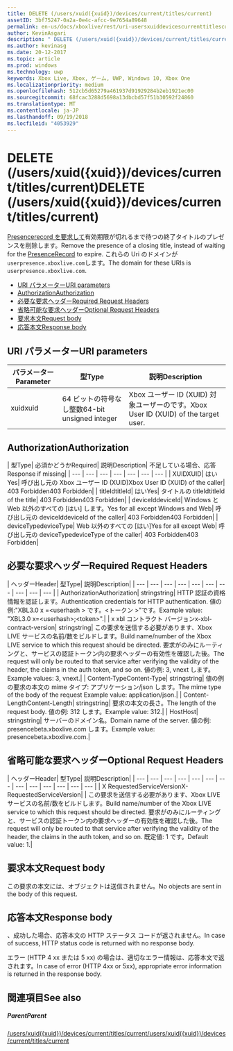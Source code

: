 ```yaml
---
title: DELETE (/users/xuid({xuid})/devices/current/titles/current)
assetID: 3bf75247-0a2a-0e4c-afcc-9e7654a89648
permalink: en-us/docs/xboxlive/rest/uri-usersxuiddevicescurrenttitlescurrentdelete.html
author: KevinAsgari
description: " DELETE (/users/xuid({xuid})/devices/current/titles/current)"
ms.author: kevinasg
ms.date: 20-12-2017
ms.topic: article
ms.prod: windows
ms.technology: uwp
keywords: Xbox Live, Xbox, ゲーム, UWP, Windows 10, Xbox One
ms.localizationpriority: medium
ms.openlocfilehash: 512cb5d65279a461937d91929284b2eb1921ec00
ms.sourcegitcommit: 68fcac3288d5698a13dbcbd57f51b30592f24860
ms.translationtype: MT
ms.contentlocale: ja-JP
ms.lasthandoff: 09/19/2018
ms.locfileid: "4053929"
---
```

# <a name="delete-usersxuidxuiddevicescurrenttitlescurrent"></a><span data-ttu-id="c5cae-104">DELETE (/users/xuid({xuid})/devices/current/titles/current)</span><span class="sxs-lookup"><span data-stu-id="c5cae-104">DELETE (/users/xuid({xuid})/devices/current/titles/current)</span></span>
<span data-ttu-id="c5cae-105">[Presencerecord を要求して](../../json/json-presencerecord.md)有効期限が切れるまで待つの終了タイトルのプレゼンスを削除します。</span><span class="sxs-lookup"><span data-stu-id="c5cae-105">Remove the presence of a closing title, instead of waiting for the [PresenceRecord](../../json/json-presencerecord.md) to expire.</span></span> <span data-ttu-id="c5cae-106">これらの Uri のドメインが`userpresence.xboxlive.com`します。</span><span class="sxs-lookup"><span data-stu-id="c5cae-106">The domain for these URIs is `userpresence.xboxlive.com`.</span></span>
 
  * [<span data-ttu-id="c5cae-107">URI パラメーター</span><span class="sxs-lookup"><span data-stu-id="c5cae-107">URI parameters</span></span>](#ID4EZ)
  * [<span data-ttu-id="c5cae-108">Authorization</span><span class="sxs-lookup"><span data-stu-id="c5cae-108">Authorization</span></span>](#ID4EEB)
  * [<span data-ttu-id="c5cae-109">必要な要求ヘッダー</span><span class="sxs-lookup"><span data-stu-id="c5cae-109">Required Request Headers</span></span>](#ID4ERD)
  * [<span data-ttu-id="c5cae-110">省略可能な要求ヘッダー</span><span class="sxs-lookup"><span data-stu-id="c5cae-110">Optional Request Headers</span></span>](#ID4EVF)
  * [<span data-ttu-id="c5cae-111">要求本文</span><span class="sxs-lookup"><span data-stu-id="c5cae-111">Request body</span></span>](#ID4EVG)
  * [<span data-ttu-id="c5cae-112">応答本文</span><span class="sxs-lookup"><span data-stu-id="c5cae-112">Response body</span></span>](#ID4EAH)
 
<a id="ID4EZ"></a>

 
## <a name="uri-parameters"></a><span data-ttu-id="c5cae-113">URI パラメーター</span><span class="sxs-lookup"><span data-stu-id="c5cae-113">URI parameters</span></span>
 
| <span data-ttu-id="c5cae-114">パラメーター</span><span class="sxs-lookup"><span data-stu-id="c5cae-114">Parameter</span></span>| <span data-ttu-id="c5cae-115">型</span><span class="sxs-lookup"><span data-stu-id="c5cae-115">Type</span></span>| <span data-ttu-id="c5cae-116">説明</span><span class="sxs-lookup"><span data-stu-id="c5cae-116">Description</span></span>| 
| --- | --- | --- | 
| <span data-ttu-id="c5cae-117">xuid</span><span class="sxs-lookup"><span data-stu-id="c5cae-117">xuid</span></span>| <span data-ttu-id="c5cae-118">64 ビットの符号なし整数</span><span class="sxs-lookup"><span data-stu-id="c5cae-118">64-bit unsigned integer</span></span>| <span data-ttu-id="c5cae-119">Xbox ユーザー ID (XUID) 対象ユーザーのです。</span><span class="sxs-lookup"><span data-stu-id="c5cae-119">Xbox User ID (XUID) of the target user.</span></span>| 
  
<a id="ID4EEB"></a>

 
## <a name="authorization"></a><span data-ttu-id="c5cae-120">Authorization</span><span class="sxs-lookup"><span data-stu-id="c5cae-120">Authorization</span></span>
 
| <span data-ttu-id="c5cae-121">型</span><span class="sxs-lookup"><span data-stu-id="c5cae-121">Type</span></span>| <span data-ttu-id="c5cae-122">必須かどうか</span><span class="sxs-lookup"><span data-stu-id="c5cae-122">Required</span></span>| <span data-ttu-id="c5cae-123">説明</span><span class="sxs-lookup"><span data-stu-id="c5cae-123">Description</span></span>| <span data-ttu-id="c5cae-124">不足している場合、応答</span><span class="sxs-lookup"><span data-stu-id="c5cae-124">Response if missing</span></span>| 
| --- | --- | --- | --- | --- | --- | --- | 
| <span data-ttu-id="c5cae-125">XUID</span><span class="sxs-lookup"><span data-stu-id="c5cae-125">XUID</span></span>| <span data-ttu-id="c5cae-126">はい</span><span class="sxs-lookup"><span data-stu-id="c5cae-126">Yes</span></span>| <span data-ttu-id="c5cae-127">呼び出し元の Xbox ユーザー ID (XUID)</span><span class="sxs-lookup"><span data-stu-id="c5cae-127">Xbox User ID (XUID) of the caller</span></span>| <span data-ttu-id="c5cae-128">403 Forbidden</span><span class="sxs-lookup"><span data-stu-id="c5cae-128">403 Forbidden</span></span>| 
| <span data-ttu-id="c5cae-129">titleId</span><span class="sxs-lookup"><span data-stu-id="c5cae-129">titleId</span></span>| <span data-ttu-id="c5cae-130">はい</span><span class="sxs-lookup"><span data-stu-id="c5cae-130">Yes</span></span>| <span data-ttu-id="c5cae-131">タイトルの titleId</span><span class="sxs-lookup"><span data-stu-id="c5cae-131">titleId of the title</span></span>| <span data-ttu-id="c5cae-132">403 Forbidden</span><span class="sxs-lookup"><span data-stu-id="c5cae-132">403 Forbidden</span></span>| 
| <span data-ttu-id="c5cae-133">deviceId</span><span class="sxs-lookup"><span data-stu-id="c5cae-133">deviceId</span></span>| <span data-ttu-id="c5cae-134">Windows と Web 以外のすべての [はい] します。</span><span class="sxs-lookup"><span data-stu-id="c5cae-134">Yes for all except Windows and Web</span></span>| <span data-ttu-id="c5cae-135">呼び出し元の deviceId</span><span class="sxs-lookup"><span data-stu-id="c5cae-135">deviceId of the caller</span></span>| <span data-ttu-id="c5cae-136">403 Forbidden</span><span class="sxs-lookup"><span data-stu-id="c5cae-136">403 Forbidden</span></span>| 
| <span data-ttu-id="c5cae-137">deviceType</span><span class="sxs-lookup"><span data-stu-id="c5cae-137">deviceType</span></span>| <span data-ttu-id="c5cae-138">Web 以外のすべての [はい]</span><span class="sxs-lookup"><span data-stu-id="c5cae-138">Yes for all except Web</span></span>| <span data-ttu-id="c5cae-139">呼び出し元の deviceType</span><span class="sxs-lookup"><span data-stu-id="c5cae-139">deviceType of the caller</span></span>| <span data-ttu-id="c5cae-140">403 Forbidden</span><span class="sxs-lookup"><span data-stu-id="c5cae-140">403 Forbidden</span></span>| 
  
<a id="ID4ERD"></a>

 
## <a name="required-request-headers"></a><span data-ttu-id="c5cae-141">必要な要求ヘッダー</span><span class="sxs-lookup"><span data-stu-id="c5cae-141">Required Request Headers</span></span>
 
| <span data-ttu-id="c5cae-142">ヘッダー</span><span class="sxs-lookup"><span data-stu-id="c5cae-142">Header</span></span>| <span data-ttu-id="c5cae-143">型</span><span class="sxs-lookup"><span data-stu-id="c5cae-143">Type</span></span>| <span data-ttu-id="c5cae-144">説明</span><span class="sxs-lookup"><span data-stu-id="c5cae-144">Description</span></span>| 
| --- | --- | --- | --- | --- | --- | --- | --- | --- | --- | 
| <span data-ttu-id="c5cae-145">Authorization</span><span class="sxs-lookup"><span data-stu-id="c5cae-145">Authorization</span></span>| <span data-ttu-id="c5cae-146">string</span><span class="sxs-lookup"><span data-stu-id="c5cae-146">string</span></span>| <span data-ttu-id="c5cae-147">HTTP 認証の資格情報を認証します。</span><span class="sxs-lookup"><span data-stu-id="c5cae-147">Authentication credentials for HTTP authentication.</span></span> <span data-ttu-id="c5cae-148">値の例:"XBL3.0 x =&lt;userhash > です。&lt;トークン >"です。</span><span class="sxs-lookup"><span data-stu-id="c5cae-148">Example value: "XBL3.0 x=&lt;userhash>;&lt;token>".</span></span>| 
| <span data-ttu-id="c5cae-149">x xbl コントラクト バージョン</span><span class="sxs-lookup"><span data-stu-id="c5cae-149">x-xbl-contract-version</span></span>| <span data-ttu-id="c5cae-150">string</span><span class="sxs-lookup"><span data-stu-id="c5cae-150">string</span></span>| <span data-ttu-id="c5cae-151">この要求を送信する必要があります、Xbox LIVE サービスの名前/数をビルドします。</span><span class="sxs-lookup"><span data-stu-id="c5cae-151">Build name/number of the Xbox LIVE service to which this request should be directed.</span></span> <span data-ttu-id="c5cae-152">要求がのみにルーティングと、サービスの認証トークン内の要求ヘッダーの有効性を確認した後。</span><span class="sxs-lookup"><span data-stu-id="c5cae-152">The request will only be routed to that service after verifying the validity of the header, the claims in the auth token, and so on.</span></span> <span data-ttu-id="c5cae-153">値の例: 3, vnext します。</span><span class="sxs-lookup"><span data-stu-id="c5cae-153">Example values: 3, vnext.</span></span>| 
| <span data-ttu-id="c5cae-154">Content-Type</span><span class="sxs-lookup"><span data-stu-id="c5cae-154">Content-Type</span></span>| <span data-ttu-id="c5cae-155">string</span><span class="sxs-lookup"><span data-stu-id="c5cae-155">string</span></span>| <span data-ttu-id="c5cae-156">値の例の要求の本文の mime タイプ: アプリケーション/json します。</span><span class="sxs-lookup"><span data-stu-id="c5cae-156">The mime type of the body of the request Example value: application/json.</span></span>| 
| <span data-ttu-id="c5cae-157">Content-Length</span><span class="sxs-lookup"><span data-stu-id="c5cae-157">Content-Length</span></span>| <span data-ttu-id="c5cae-158">string</span><span class="sxs-lookup"><span data-stu-id="c5cae-158">string</span></span>| <span data-ttu-id="c5cae-159">要求の本文の長さ。</span><span class="sxs-lookup"><span data-stu-id="c5cae-159">The length of the request body.</span></span> <span data-ttu-id="c5cae-160">値の例: 312 します。</span><span class="sxs-lookup"><span data-stu-id="c5cae-160">Example value: 312.</span></span>| 
| <span data-ttu-id="c5cae-161">Host</span><span class="sxs-lookup"><span data-stu-id="c5cae-161">Host</span></span>| <span data-ttu-id="c5cae-162">string</span><span class="sxs-lookup"><span data-stu-id="c5cae-162">string</span></span>| <span data-ttu-id="c5cae-163">サーバーのドメイン名。</span><span class="sxs-lookup"><span data-stu-id="c5cae-163">Domain name of the server.</span></span> <span data-ttu-id="c5cae-164">値の例: presencebeta.xboxlive.com します。</span><span class="sxs-lookup"><span data-stu-id="c5cae-164">Example value: presencebeta.xboxlive.com.</span></span>| 
  
<a id="ID4EVF"></a>

 
## <a name="optional-request-headers"></a><span data-ttu-id="c5cae-165">省略可能な要求ヘッダー</span><span class="sxs-lookup"><span data-stu-id="c5cae-165">Optional Request Headers</span></span>
 
| <span data-ttu-id="c5cae-166">ヘッダー</span><span class="sxs-lookup"><span data-stu-id="c5cae-166">Header</span></span>| <span data-ttu-id="c5cae-167">型</span><span class="sxs-lookup"><span data-stu-id="c5cae-167">Type</span></span>| <span data-ttu-id="c5cae-168">説明</span><span class="sxs-lookup"><span data-stu-id="c5cae-168">Description</span></span>| 
| --- | --- | --- | --- | --- | --- | --- | --- | --- | --- | --- | --- | --- | 
| <span data-ttu-id="c5cae-169">X RequestedServiceVersion</span><span class="sxs-lookup"><span data-stu-id="c5cae-169">X-RequestedServiceVersion</span></span>|  | <span data-ttu-id="c5cae-170">この要求を送信する必要があります、Xbox LIVE サービスの名前/数をビルドします。</span><span class="sxs-lookup"><span data-stu-id="c5cae-170">Build name/number of the Xbox LIVE service to which this request should be directed.</span></span> <span data-ttu-id="c5cae-171">要求がのみにルーティングと、サービスの認証トークン内の要求ヘッダーの有効性を確認した後。</span><span class="sxs-lookup"><span data-stu-id="c5cae-171">The request will only be routed to that service after verifying the validity of the header, the claims in the auth token, and so on.</span></span> <span data-ttu-id="c5cae-172">既定値: 1 です。</span><span class="sxs-lookup"><span data-stu-id="c5cae-172">Default value: 1.</span></span>| 
  
<a id="ID4EVG"></a>

 
## <a name="request-body"></a><span data-ttu-id="c5cae-173">要求本文</span><span class="sxs-lookup"><span data-stu-id="c5cae-173">Request body</span></span>
 
<span data-ttu-id="c5cae-174">この要求の本文には、オブジェクトは送信されません。</span><span class="sxs-lookup"><span data-stu-id="c5cae-174">No objects are sent in the body of this request.</span></span>
  
<a id="ID4EAH"></a>

 
## <a name="response-body"></a><span data-ttu-id="c5cae-175">応答本文</span><span class="sxs-lookup"><span data-stu-id="c5cae-175">Response body</span></span>
 
<span data-ttu-id="c5cae-176">、成功した場合、応答本文の HTTP ステータス コードが返されません。</span><span class="sxs-lookup"><span data-stu-id="c5cae-176">In case of success, HTTP status code is returned with no response body.</span></span>
 
<span data-ttu-id="c5cae-177">エラー (HTTP 4 xx または 5 xx) の場合は、適切なエラー情報は、応答本文で返されます。</span><span class="sxs-lookup"><span data-stu-id="c5cae-177">In case of error (HTTP 4xx or 5xx), appropriate error information is returned in the response body.</span></span>
  
<a id="ID4ELH"></a>

 
## <a name="see-also"></a><span data-ttu-id="c5cae-178">関連項目</span><span class="sxs-lookup"><span data-stu-id="c5cae-178">See also</span></span>
 
<a id="ID4ENH"></a>

 
##### <a name="parent"></a><span data-ttu-id="c5cae-179">Parent</span><span class="sxs-lookup"><span data-stu-id="c5cae-179">Parent</span></span> 

[<span data-ttu-id="c5cae-180">/users/xuid({xuid})/devices/current/titles/current</span><span class="sxs-lookup"><span data-stu-id="c5cae-180">/users/xuid({xuid})/devices/current/titles/current</span></span>](uri-usersxuiddevicescurrenttitlescurrent.md)

   